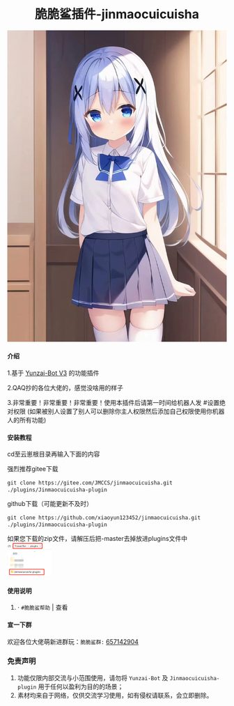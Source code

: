 </div>
<div align="center">

# 脆脆鲨插件-jinmaocuicuisha

</div>


<p align="center">
<img width = "600" src="Resources/肾虚的脆脆鲨/可爱.png">
</p>

#### 介绍

1.基于 [Yunzai-Bot V3](https://github.com/Le-niao/Yunzai-Bot) 的功能插件

2.QAQ抄的各位大佬的，感觉没啥用的样子

3.非常重要！非常重要！非常重要！使用本插件后请第一时间给机器人发 #设置绝对权限 (如果被别人设置了别人可以删除你主人权限然后添加自己权限使用你机器人的所有功能)

#### 安装教程

cd至云崽根目录再输入下面的内容

强烈推荐gitee下载
```
git clone https://gitee.com/JMCCS/jinmaocuicuisha.git ./plugins/Jinmaocuicuisha-plugin
```
github下载（可能更新不及时）
```
git clone https://github.com/xiaoyun123452/jinmaocuicuisha.git ./plugins/Jinmaocuicuisha-plugin
```
如果您下载的zip文件，请解压后把-master去掉放进plugins文件中
<br>
    <img src="Resources/肾虚的脆脆鲨/ljjc.png" width="20%">
#### 使用说明

1. · `#脆脆鲨帮助` | 查看

#### 宣一下群
欢迎各位大佬萌新进群玩：`脆脆鲨群:` [657142904](https://jq.qq.com/?_wv=1027&k=PrOc8Qp4)

### 免责声明

1. 功能仅限内部交流与小范围使用，请勿将 `Yunzai-Bot` 及 `Jinmaocuicuisha-plugin` 用于任何以盈利为目的的场景；
2. 素材均来自于网络，仅供交流学习使用，如有侵权请联系，会立即删除。